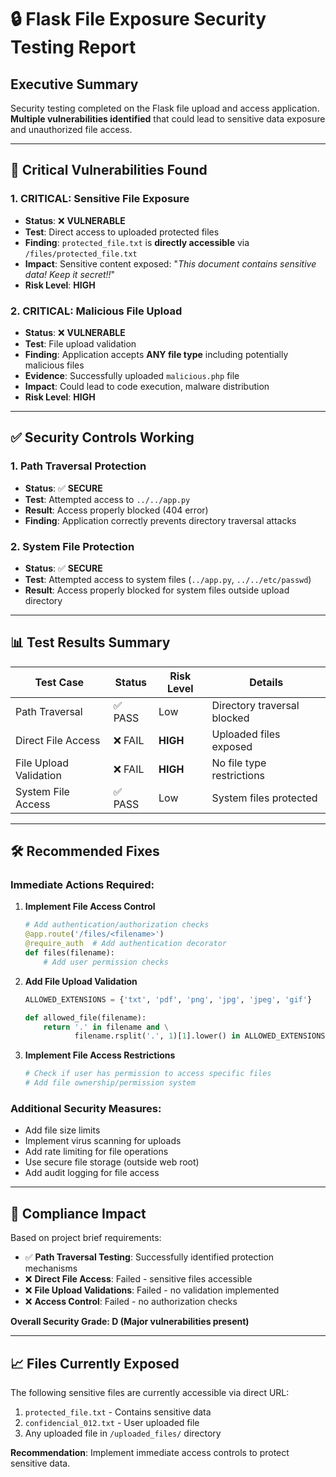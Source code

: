 # 🔒 Flask File Exposure Security Testing Report

## Executive Summary
Security testing completed on the Flask file upload and access application. **Multiple vulnerabilities identified** that could lead to sensitive data exposure and unauthorized file access.

---

## 🚨 Critical Vulnerabilities Found

### 1. **CRITICAL: Sensitive File Exposure** 
- **Status**: ❌ **VULNERABLE**
- **Test**: Direct access to uploaded protected files
- **Finding**: `protected_file.txt` is **directly accessible** via `/files/protected_file.txt`
- **Impact**: Sensitive content exposed: "*This document contains sensitive data! Keep it secret!!*"
- **Risk Level**: **HIGH**

### 2. **CRITICAL: Malicious File Upload** 
- **Status**: ❌ **VULNERABLE**
- **Test**: File upload validation
- **Finding**: Application accepts **ANY file type** including potentially malicious files
- **Evidence**: Successfully uploaded `malicious.php` file
- **Impact**: Could lead to code execution, malware distribution
- **Risk Level**: **HIGH**

---

## ✅ Security Controls Working

### 1. **Path Traversal Protection**
- **Status**: ✅ **SECURE**
- **Test**: Attempted access to `../../app.py`
- **Result**: Access properly blocked (404 error)
- **Finding**: Application correctly prevents directory traversal attacks

### 2. **System File Protection**
- **Status**: ✅ **SECURE** 
- **Test**: Attempted access to system files (`../app.py`, `../../etc/passwd`)
- **Result**: Access properly blocked for system files outside upload directory

---

## 📊 Test Results Summary

| Test Case | Status | Risk Level | Details |
|-----------|--------|------------|---------|
| Path Traversal | ✅ PASS | Low | Directory traversal blocked |
| Direct File Access | ❌ FAIL | **HIGH** | Uploaded files exposed |
| File Upload Validation | ❌ FAIL | **HIGH** | No file type restrictions |
| System File Access | ✅ PASS | Low | System files protected |

---

## 🛠️ Recommended Fixes

### Immediate Actions Required:

1. **Implement File Access Control**
   ```python
   # Add authentication/authorization checks
   @app.route('/files/<filename>')
   @require_auth  # Add authentication decorator
   def files(filename):
       # Add user permission checks
   ```

2. **Add File Upload Validation**
   ```python
   ALLOWED_EXTENSIONS = {'txt', 'pdf', 'png', 'jpg', 'jpeg', 'gif'}
   
   def allowed_file(filename):
       return '.' in filename and \
              filename.rsplit('.', 1)[1].lower() in ALLOWED_EXTENSIONS
   ```

3. **Implement File Access Restrictions**
   ```python
   # Check if user has permission to access specific files
   # Add file ownership/permission system
   ```

### Additional Security Measures:

- Add file size limits
- Implement virus scanning for uploads
- Add rate limiting for file operations
- Use secure file storage (outside web root)
- Add audit logging for file access

---

## 🎯 Compliance Impact

Based on project brief requirements:

- ✅ **Path Traversal Testing**: Successfully identified protection mechanisms
- ❌ **Direct File Access**: Failed - sensitive files accessible
- ❌ **File Upload Validations**: Failed - no validation implemented
- ❌ **Access Control**: Failed - no authorization checks

**Overall Security Grade: D (Major vulnerabilities present)**

---

## 📈 Files Currently Exposed

The following sensitive files are currently accessible via direct URL:

1. `protected_file.txt` - Contains sensitive data
2. `confidencial_012.txt` - User uploaded file  
3. Any uploaded file in `/uploaded_files/` directory

**Recommendation**: Implement immediate access controls to protect sensitive data.